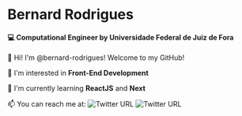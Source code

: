 # Bernard Rodrigues

#### 💻  Computational Engineer by Universidade Federal de Juiz de Fora

👋 Hi! I'm @bernard-rodrigues! Welcome to my GitHub!

👀 I'm interested in **Front-End Development**

🌱 I'm currently learning **ReactJS** and **Next**

📫 You can reach me at:
![Twitter URL](https://img.shields.io/twitter/url?label=bernard_clint&logo=Twitter&style=social&url=https%3A%2F%2Ftwitter.com%2Fbernard_clint)
![Twitter URL](https://img.shields.io/twitter/url?label=bernard-rodrigues&logo=LinkedIn&style=social&url=https%3A%2F%2Fwww.linkedin.com%2Fin%2Fbernard-rodrigues%2F)
